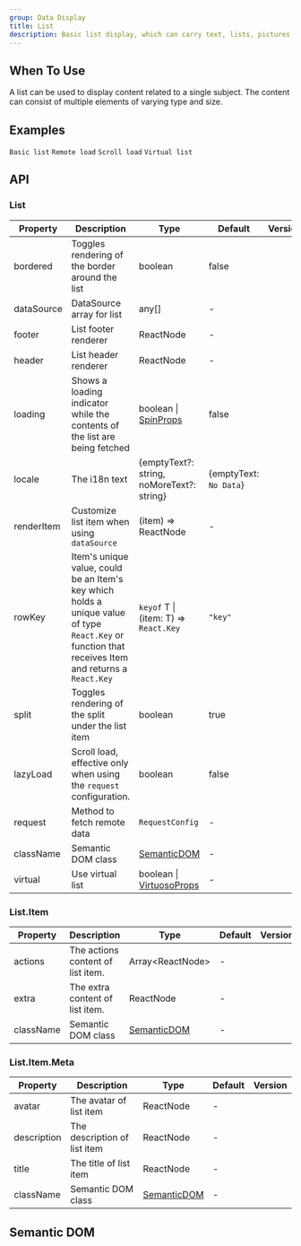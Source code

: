```yaml
---
group: Data Display
title: List
description: Basic list display, which can carry text, lists, pictures, paragraphs.
---
```


## When To Use

A list can be used to display content related to a single subject. The content can consist of multiple elements of varying type and size.

## Examples

<!-- prettier-ignore -->
<code src="./demo/basic.tsx">Basic list</code>
<code src="./demo/remote-load.tsx">Remote load</code>
<code src="./demo/scroll-load.tsx">Scroll load</code>
<code src="./demo/virtual-list.tsx">Virtual list</code>

## API

### List

| Property | Description | Type | Default | Version |
| --- | --- | --- | --- | --- |
| bordered | Toggles rendering of the border around the list | boolean | false |  |
| dataSource | DataSource array for list | any\[] | - |  |
| footer | List footer renderer | ReactNode | - |  |
| header | List header renderer | ReactNode | - |  |
| loading | Shows a loading indicator while the contents of the list are being fetched | boolean \| [SpinProps](/components/spin/#api) | false |  |
| locale | The i18n text | {emptyText?: string, noMoreText?: string} | {emptyText: `No Data`} |  |
| renderItem | Customize list item when using `dataSource` | (item) => ReactNode | - |  |
| rowKey | Item's unique value, could be an Item's key which holds a unique value of type `React.Key` or function that receives Item and returns a `React.Key` | `keyof` T \| (item: T) => `React.Key` | `"key"` |  |
| split | Toggles rendering of the split under the list item | boolean | true |  |
| lazyLoad | Scroll load, effective only when using the `request` configuration. | boolean | false |  |
| request | Method to fetch remote data | `RequestConfig` | - |  |
| className | Semantic DOM class | [SemanticDOM](#semantic-dom) | - |  |
| virtual | Use virtual list | boolean \| [VirtuosoProps](https://virtuoso.dev/virtuoso-api/interfaces/VirtuosoProps/) | - |  |

### List.Item

| Property  | Description                       | Type                         | Default | Version |
| --------- | --------------------------------- | ---------------------------- | ------- | ------- |
| actions   | The actions content of list item. | Array&lt;ReactNode>          | -       |         |
| extra     | The extra content of list item.   | ReactNode                    | -       |         |
| className | Semantic DOM class                | [SemanticDOM](#semantic-dom) | -       |         |

### List.Item.Meta

| Property    | Description                  | Type                         | Default | Version |
| ----------- | ---------------------------- | ---------------------------- | ------- | ------- |
| avatar      | The avatar of list item      | ReactNode                    | -       |         |
| description | The description of list item | ReactNode                    | -       |         |
| title       | The title of list item       | ReactNode                    | -       |         |
| className   | Semantic DOM class           | [SemanticDOM](#semantic-dom) | -       |         |

## Semantic DOM

<code src="./demo/_semantic.tsx" simplify></code>
